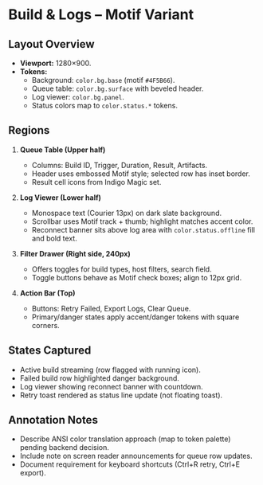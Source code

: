 # Build & Logs – Motif Variant

## Layout Overview
- **Viewport:** 1280×900.
- **Tokens:**
  - Background: `color.bg.base` (motif `#4F5B66`).
  - Queue table: `color.bg.surface` with beveled header.
  - Log viewer: `color.bg.panel`.
  - Status colors map to `color.status.*` tokens.

## Regions
1. **Queue Table (Upper half)**
   - Columns: Build ID, Trigger, Duration, Result, Artifacts.
   - Header uses embossed Motif style; selected row has inset border.
   - Result cell icons from Indigo Magic set.

2. **Log Viewer (Lower half)**
   - Monospace text (Courier 13px) on dark slate background.
   - Scrollbar uses Motif track + thumb; highlight matches accent color.
   - Reconnect banner sits above log area with `color.status.offline` fill and bold text.

3. **Filter Drawer (Right side, 240px)**
   - Offers toggles for build types, host filters, search field.
   - Toggle buttons behave as Motif check boxes; align to 12px grid.

4. **Action Bar (Top)**
   - Buttons: Retry Failed, Export Logs, Clear Queue.
   - Primary/danger states apply accent/danger tokens with square corners.

## States Captured
- Active build streaming (row flagged with running icon).
- Failed build row highlighted danger background.
- Log viewer showing reconnect banner with countdown.
- Retry toast rendered as status line update (not floating toast).

## Annotation Notes
- Describe ANSI color translation approach (map to token palette) pending backend decision.
- Include note on screen reader announcements for queue row updates.
- Document requirement for keyboard shortcuts (Ctrl+R retry, Ctrl+E export).
